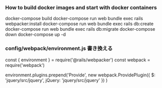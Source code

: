### How to build docker images and start with docker containers

docker-compose build
docker-compose run web bundle exec rails webpacker:install
docker-compose run web bundle exec rails db:create
docker-compose run web bundle exec rails db:migrate
docker-compose down
docker-compose up -d

### config/webpack/environment.js 書き換える
const { environment } = require('@rails/webpacker')
const webpack = require('webpack')

environment.plugins.prepend('Provide',
  new webpack.ProvidePlugin({
    $: 'jquery/src/jquery',
    jQuery: 'jquery/src/jquery'
  })
)